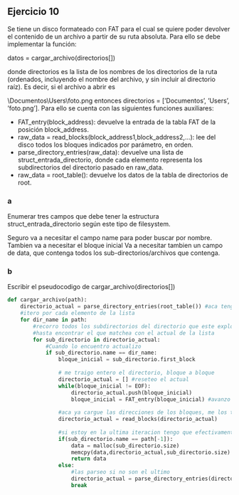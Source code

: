 ## Ejercicio 10

Se tiene un disco formateado con FAT para el cual se quiere poder devolver el contenido de un
archivo a partir de su ruta absoluta. Para ello se debe implementar la función:

datos = cargar_archivo(directorios[])

donde directorios es la lista de los nombres de los directorios de la ruta (ordenados, incluyendo el nombre del archivo, y sin incluir al directorio raíz). Es decir, si el archivo a abrir es

\Documentos\Users\foto.png entonces directorios = [’Documentos’, ’Users’, ’foto.png’].
Para ello se cuenta con las siguientes funciones auxiliares:

- FAT_entry(block_address): devuelve la entrada de la tabla FAT de la posición block_address.
- raw_data = read_blocks(block_address1,block_address2,...): lee del disco todos los bloques indicados por parámetro, en orden.
- parse_directory_entries(raw_data): devuelve una lista de struct_entrada_directorio,
donde cada elemento representa los subdirectorios del directorio pasado en raw_data.
- raw_data = root_table(): devuelve los datos de la tabla de directorios de root.

### a
Enumerar tres campos que debe tener la estructura struct_entrada_directorio según este
tipo de filesystem.

Seguro va a necesitar el campo name para poder buscar por nombre.
Tambien va a necesitar el bloque inicial
Va a necesitar tambien un campo de data, que contenga todos los sub-directorios/archivos que contenga.

### b 

Escribir el pseudocodigo de cargar_archivo(directorios[])

```py
def cargar_archivo(path):
    directorio_actual = parse_directory_entries(root_table()) #aca tengo todas 
    #itero por cada elemento de la lista
    for dir_name in path:
        #recorro todos los subdirectorios del directorio que este explorando
        #hasta encontrar el que matchea con el actual de la lista
        for sub_directorio in directorio_actual:
            #Cuando lo encuentro actualizo
            if sub_directorio.name == dir_name:
                bloque_inicial = sub_directorio.first_block
                
                # me traigo entero el directorio, bloque a bloque
                directorio_actual = [] #reseteo el actual
                while(bloque_inicial != EOF):
                    directorio_actual.push(bloque_inicial)                
                    bloque_inicial = FAT_entry(bloque_inicial) #avanzo el bloque al que apunte en la FAT
                
                #aca ya cargue las direcciones de los bloques, me los traigo efectivamente de disco
                directorio_actual = read_blocks(directorio_actual)
                
                #si estoy en la ultima iteracion tengo que efectivamente cargar el archivo
                if(sub_directorio.name == path[-1]):
                    data = malloc(sub_directorio.size)
                    memcpy(data,directorio_actual,sub_directorio.size)
                    return data
                else:
                    #las parseo si no son el ultimo 
                    directorio_actual = parse_directory_entries(directorio_actual)
                    break
```